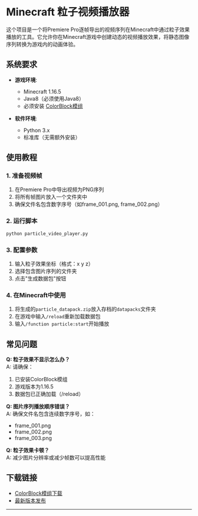 # Minecraft 粒子视频播放器

这个项目是一个将Premiere Pro逐帧导出的视频序列在Minecraft中通过粒子效果播放的工具。它允许你在Minecraft游戏中创建动态的视频播放效果，将静态图像序列转换为游戏内的动画体验。

## 系统要求

- **游戏环境**:
  - Minecraft 1.16.5
  - Java8（必须使用Java8）
  - 必须安装 [ColorBlock模组](https://pan.baidu.com/s/1pFi82Wx7vJ5bnQTE4p9cIA?pwd=f3jx)
  
- **软件环境**:
  - Python 3.x
  - 标准库（无需额外安装）

## 使用教程

### 1. 准备视频帧
1. 在Premiere Pro中导出视频为PNG序列
2. 将所有帧图片放入一个文件夹中
3. 确保文件名包含数字序号（如frame_001.png, frame_002.png）

### 2. 运行脚本
```bash
python particle_video_player.py
```

### 3. 配置参数
1. 输入粒子效果坐标（格式：x y z）
2. 选择包含图片序列的文件夹
3. 点击"生成数据包"按钮

### 4. 在Minecraft中使用
1. 将生成的`particle_datapack.zip`放入存档的`datapacks`文件夹
2. 在游戏中输入`/reload`重新加载数据包
3. 输入`/function particle:start`开始播放

## 常见问题

**Q: 粒子效果不显示怎么办？**  
A: 请确保：
1. 已安装ColorBlock模组
2. 游戏版本为1.16.5
3. 数据包已正确加载（/reload）

**Q: 图片序列播放顺序错误？**  
A: 确保文件名包含连续数字序号，如：
- frame_001.png
- frame_002.png
- frame_003.png

**Q: 粒子效果卡顿？**  
A: 减少图片分辨率或减少帧数可以提高性能

## 下载链接

- [ColorBlock模组下载](https://pan.baidu.com/s/1pFi82Wx7vJ5bnQTE4p9cIA?pwd=f3jx)
- [最新版本发布](https://github.com/xiyang12345/Minecraft-ParticleVideoPlayerDatapackGenerator/releases/tag/Minecraft)

---
